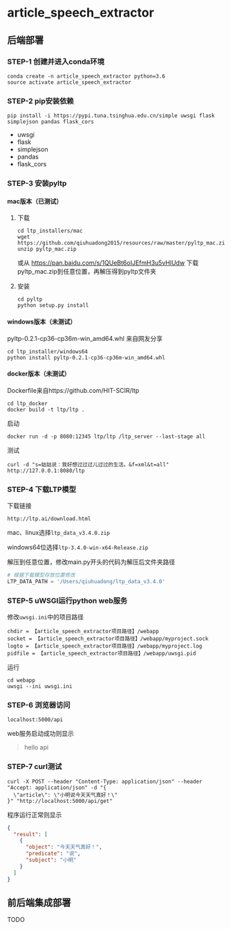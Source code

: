 # article_speech_extractor

## 后端部署

### STEP-1 创建并进入conda环境

```
conda create -n article_speech_extractor python=3.6
source activate article_speech_extractor
```

### STEP-2 pip安装依赖

```
pip install -i https://pypi.tuna.tsinghua.edu.cn/simple uwsgi flask simplejson pandas flask_cors
```

- uwsgi
- flask
- simplejson
- pandas
- flask_cors

### STEP-3 安装pyltp

#### mac版本（已测试）
1. 下载

    ```
    cd ltp_installers/mac
    wget https://github.com/qiuhuadong2015/resources/raw/master/pyltp_mac.zip
    unzip pyltp_mac.zip
    ```
    或从 https://pan.baidu.com/s/1QUeBt6oIJEfmH3u5vHlUdw 下载pyltp_mac.zip到任意位置，再解压得到pyltp文件夹

2. 安装

    ```shell
    cd pyltp
    python setup.py install
    ```

#### windows版本（未测试）

pyltp-0.2.1-cp36-cp36m-win_amd64.whl 来自网友分享

```
cd ltp_installer/windows64
python install pyltp-0.2.1-cp36-cp36m-win_amd64.whl
```

#### docker版本（未测试）

Dockerfile来自https://github.com/HIT-SCIR/ltp

```shell
cd ltp_docker
docker build -t ltp/ltp .
```

启动

```shell
docker run -d -p 8080:12345 ltp/ltp /ltp_server --last-stage all
```

测试

```shell
curl -d "s=姑姑说：我好想过过过儿过过的生活。&f=xml&t=all" http://127.0.0.1:8080/ltp
```

### STEP-4 下载LTP模型

下载链接

```
http://ltp.ai/download.html
```

mac、linux选择`ltp_data_v3.4.0.zip`

windows64位选择`ltp-3.4.0-win-x64-Release.zip`

解压到任意位置，修改main.py开头的代码为解压后文件夹路径

```python
# 根据下载模型存放位置修改
LTP_DATA_PATH = '/Users/qiuhuadong/ltp_data_v3.4.0'
```

### STEP-5 uWSGI运行python web服务

修改`uwsgi.ini`中的项目路径

```
chdir = 【article_speech_extractor项目路径】/webapp
socket = 【article_speech_extractor项目路径】/webapp/myproject.sock
logto = 【article_speech_extractor项目路径】/webapp/myproject.log
pidfile = 【article_speech_extractor项目路径】/webapp/uwsgi.pid
```

运行

```shell
cd webapp
uwsgi --ini uwsgi.ini
```

### STEP-6 浏览器访问

```
localhost:5000/api
```

web服务启动成功则显示

> hello api

### STEP-7 curl测试

```shell
curl -X POST --header "Content-Type: application/json" --header "Accept: application/json" -d "{
  \"article\": \"小明说今天天气真好！\"
}" "http://localhost:5000/api/get"
```

程序运行正常则显示

```json
{
  "result": [
    {
      "object": "今天天气真好！",
      "predicate": "说",
      "subject": "小明"
    }
  ]
}
```

## 前后端集成部署

TODO